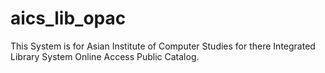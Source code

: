 # aics_lib_opac
This System is for Asian Institute of Computer Studies for there Integrated Library System Online Access Public Catalog.

